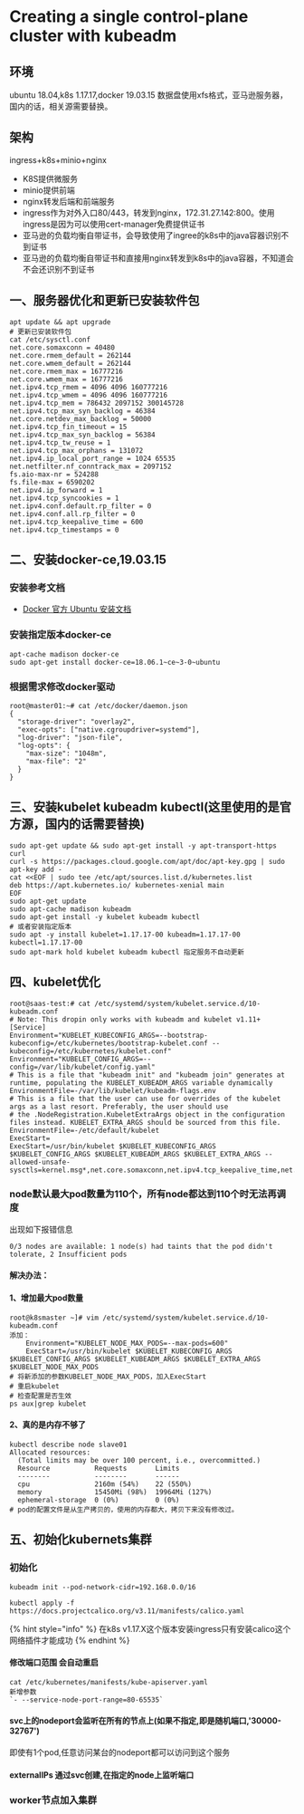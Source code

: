 # Creating a single control-plane cluster with kubeadm

## 环境

ubuntu 18.04,k8s 1.17.17,docker 19.03.15 数据盘使用xfs格式，亚马逊服务器，国内的话，相关源需要替换。

## 架构

ingress+k8s+minio+nginx

* K8S提供微服务
* minio提供前端
* nginx转发后端和前端服务
* ingress作为对外入口80/443，转发到nginx，172.31.27.142:800。使用ingress是因为可以使用cert-manager免费提供证书
* 亚马逊的负载均衡自带证书，会导致使用了ingree的k8s中的java容器识别不到证书
* 亚马逊的负载均衡自带证书和直接用nginx转发到k8s中的java容器，不知道会不会还识别不到证书              

## 一、服务器优化和更新已安装软件包

```text
apt update && apt upgrade
# 更新已安装软件包
cat /etc/sysctl.conf
net.core.somaxconn = 40480
net.core.rmem_default = 262144
net.core.wmem_default = 262144
net.core.rmem_max = 16777216
net.core.wmem_max = 16777216
net.ipv4.tcp_rmem = 4096 4096 160777216
net.ipv4.tcp_wmem = 4096 4096 160777216
net.ipv4.tcp_mem = 786432 2097152 300145728
net.ipv4.tcp_max_syn_backlog = 46384
net.core.netdev_max_backlog = 50000
net.ipv4.tcp_fin_timeout = 15
net.ipv4.tcp_max_syn_backlog = 56384
net.ipv4.tcp_tw_reuse = 1
net.ipv4.tcp_max_orphans = 131072
net.ipv4.ip_local_port_range = 1024 65535
net.netfilter.nf_conntrack_max = 2097152
fs.aio-max-nr = 524288
fs.file-max = 6590202
net.ipv4.ip_forward = 1
net.ipv4.tcp_syncookies = 1
net.ipv4.conf.default.rp_filter = 0
net.ipv4.conf.all.rp_filter = 0
net.ipv4.tcp_keepalive_time = 600
net.ipv4.tcp_timestamps = 0
```

## 二、安装docker-ce,19.03.15

### 安装参考文档

* [Docker 官方 Ubuntu 安装文档](https://docs.docker.com/install/linux/docker-ce/ubuntu/)

### 安装指定版本docker-ce

```text
apt-cache madison docker-ce
sudo apt-get install docker-ce=18.06.1~ce~3-0~ubuntu
```

### 根据需求修改docker驱动

```text
root@master01:~# cat /etc/docker/daemon.json 
{
  "storage-driver": "overlay2",
  "exec-opts": ["native.cgroupdriver=systemd"],
  "log-driver": "json-file",
  "log-opts": {
    "max-size": "1048m",
    "max-file": "2"
  }
}
```

## 三、安装kubelet kubeadm kubectl\(这里使用的是官方源，国内的话需要替换\)

```text
sudo apt-get update && sudo apt-get install -y apt-transport-https curl
curl -s https://packages.cloud.google.com/apt/doc/apt-key.gpg | sudo apt-key add -
cat <<EOF | sudo tee /etc/apt/sources.list.d/kubernetes.list
deb https://apt.kubernetes.io/ kubernetes-xenial main
EOF
sudo apt-get update
sudo apt-cache madison kubeadm
sudo apt-get install -y kubelet kubeadm kubectl
# 或者安装指定版本 
sudo apt -y install kubelet=1.17.17-00 kubeadm=1.17.17-00 kubectl=1.17.17-00
sudo apt-mark hold kubelet kubeadm kubectl 指定服务不自动更新
```

## 四、kubelet优化

```text
root@saas-test:# cat /etc/systemd/system/kubelet.service.d/10-kubeadm.conf 
# Note: This dropin only works with kubeadm and kubelet v1.11+
[Service]
Environment="KUBELET_KUBECONFIG_ARGS=--bootstrap-kubeconfig=/etc/kubernetes/bootstrap-kubelet.conf --kubeconfig=/etc/kubernetes/kubelet.conf"
Environment="KUBELET_CONFIG_ARGS=--config=/var/lib/kubelet/config.yaml"
# This is a file that "kubeadm init" and "kubeadm join" generates at runtime, populating the KUBELET_KUBEADM_ARGS variable dynamically
EnvironmentFile=-/var/lib/kubelet/kubeadm-flags.env
# This is a file that the user can use for overrides of the kubelet args as a last resort. Preferably, the user should use
# the .NodeRegistration.KubeletExtraArgs object in the configuration files instead. KUBELET_EXTRA_ARGS should be sourced from this file.
EnvironmentFile=-/etc/default/kubelet
ExecStart=
ExecStart=/usr/bin/kubelet $KUBELET_KUBECONFIG_ARGS $KUBELET_CONFIG_ARGS $KUBELET_KUBEADM_ARGS $KUBELET_EXTRA_ARGS --allowed-unsafe-sysctls=kernel.msg*,net.core.somaxconn,net.ipv4.tcp_keepalive_time,net.ipv4.tcp_syncookies,net.ipv4.tcp_tw_reuse,net.ipv4.tcp_timestamps,net.ipv4.tcp_fin_timeout
```

### node默认最大pod数量为110个，所有node都达到110个时无法再调度

出现如下报错信息

`0/3 nodes are available: 1 node(s) had taints that the pod didn't tolerate, 2 Insufficient pods`

#### 解决办法：

#### 1、增加最大pod数量

```text
root@k8smaster ~]# vim /etc/systemd/system/kubelet.service.d/10-kubeadm.conf 
添加：
	Environment="KUBELET_NODE_MAX_PODS=--max-pods=600"
	ExecStart=/usr/bin/kubelet $KUBELET_KUBECONFIG_ARGS $KUBELET_CONFIG_ARGS $KUBELET_KUBEADM_ARGS $KUBELET_EXTRA_ARGS $KUBELET_NODE_MAX_PODS
# 将新添加的参数KUBELET_NODE_MAX_PODS，加入ExecStart
# 重启kubelet
# 检查配置是否生效
ps aux|grep kubelet
```



#### 2、真的是内存不够了

```text
kubectl describe node slave01
Allocated resources:
  (Total limits may be over 100 percent, i.e., overcommitted.)
  Resource           Requests       Limits
  --------           --------       ------
  cpu                2160m (54%)    22 (550%)
  memory             15450Mi (98%)  19964Mi (127%)
  ephemeral-storage  0 (0%)         0 (0%)
# pod的配置文件是从生产拷贝的，使用的内存都大，拷贝下来没有修改过。
```

## 五、初始化kubernets集群

### 初始化

`kubeadm init --pod-network-cidr=192.168.0.0/16`

`kubectl apply -f https://docs.projectcalico.org/v3.11/manifests/calico.yaml`

{% hint style="info" %}
在k8s v1.17.X这个版本安装ingress只有安装calico这个网络插件才能成功
{% endhint %}

#### 修改端口范围 会自动重启

```text
cat /etc/kubernetes/manifests/kube-apiserver.yaml
新增参数
`- --service-node-port-range=80-65535`
```

#### svc上的nodeport会监听在所有的节点上\(如果不指定,即是随机端口,'30000-32767'\)

即使有1个pod,任意访问某台的nodeport都可以访问到这个服务

#### externalIPs 通过svc创建,在指定的node上监听端口

### worker节点加入集群


